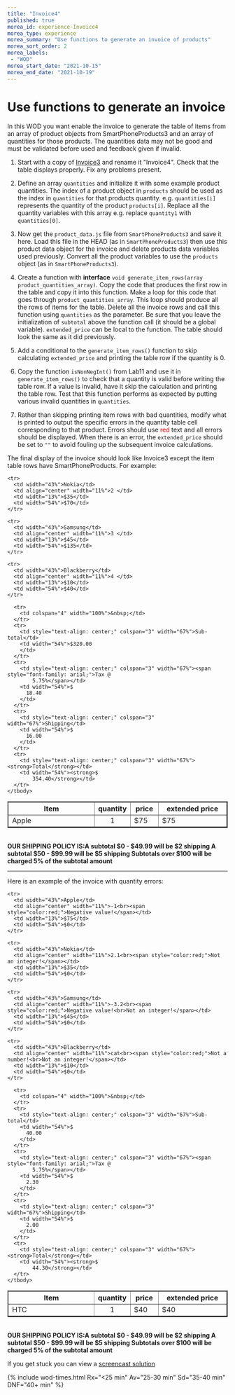 ```yaml
--- 
title: "Invoice4" 
published: true 
morea_id: experience-Invoice4
morea_type: experience 
morea_summary: "Use functions to generate an invoice of products"
morea_sort_order: 2 
morea_labels:
 - "WOD"
morea_start_date: "2021-10-15"
morea_end_date: "2021-10-19"
---
```


# Use functions to generate an invoice
In this WOD you want enable the invoice to generate the table of items from an array of product objects from SmartPhoneProducts3 and an array of quantities for those products. The quantities data may not be good and must be validated before used and feedback given if invalid.

1. Start with a copy of [Invoice3](../090.algorithms/experience-Invoice3.html) and rename it "Invoice4". Check that the table displays properly. Fix any problems present.

2. Define an array `quantities` and initialize it with some example product quantities. The index of a product object in `products` should be used as the index in `quantities` for that products quantity. e.g. `quantities[i]` represents the quantity of the product `products[i]`. Replace all the quantity variables with this array e.g. replace `quantity1` with `quantities[0]`.
   
3. Now get the `product_data.js` file from `SmartPhoneProducts3` and save it here. Load this file in the HEAD (as in `SmartPhoneProducts3`) then use this product data object for the invoice and delete products data variables used previously. Convert all the product variables to use the `products` object (as in `SmartPhoneProducts3`).

5. Create a function with **interface** `void generate_item_rows(array product_quantities_array)`. Copy the code that produces the first row in the table and copy it into this function. Make a loop for this code that goes through `product_quantities_array`. This loop should produce all the rows of items for the table. Delete all the invoice rows and call this function using `quantities` as the parameter. Be sure that you leave the initialization of `subtotal` above the function call (it should be a global variable). `extended_price` can be local to the function. The table should look the same as it did previously.
   
6.  Add a conditional to the `generate_item_rows()` function to skip calculating `extended_price` and printing the table row if the quantity is 0.
   
7. Copy the function `isNonNegInt()` from Lab11 and use it in `generate_item_rows()` to check that a quantity is valid before writing the table row. If a value is invalid, have it skip the calculation and printing the table row. Test that this function performs as expected by putting various invalid quantities in `quantities`. 
   
8. Rather than skipping printing item rows with bad quantities, modify what is printed to output the specific errors in the quantity table cell corresponding to that product. Errors should use <span style="color:red;">red</span> text and all errors should be displayed. When there is an error, the `extended_price` should be set to `""` to avoid fouling up the subsequent invoice calculations.

The final display of the invoice should look like Invoice3 except the item table rows have SmartPhoneProducts. For example:

  <table border="2">
    <tbody>
      <tr>
        <th style="text-align: center;" width="43%">Item</th>
        <th style="text-align: center;" width="11%">quantity</th>
        <th style="text-align: center;" width="13%">price</th>
        <th style="text-align: center;" width="54%">extended price</th>
      </tr>
    <tr>
      <td width="43%">Apple</td>
      <td align="center" width="11%">1 </td>
      <td width="13%">$75</td>
      <td width="54%">$75</td>
    </tr>
    
    <tr>
      <td width="43%">Nokia</td>
      <td align="center" width="11%">2 </td>
      <td width="13%">$35</td>
      <td width="54%">$70</td>
    </tr>
    
    <tr>
      <td width="43%">Samsung</td>
      <td align="center" width="11%">3 </td>
      <td width="13%">$45</td>
      <td width="54%">$135</td>
    </tr>
    
    <tr>
      <td width="43%">Blackberry</td>
      <td align="center" width="11%">4 </td>
      <td width="13%">$10</td>
      <td width="54%">$40</td>
    </tr>
    
      <tr>
        <td colspan="4" width="100%">&nbsp;</td>
      </tr>
      <tr>
        <td style="text-align: center;" colspan="3" width="67%">Sub-total</td>
        <td width="54%">$320.00
        </td>
      </tr>
      <tr>
        <td style="text-align: center;" colspan="3" width="67%"><span style="font-family: arial;">Tax @
            5.75%</span></td>
        <td width="54%">$
          18.40
        </td>
      </tr>
      <tr>
        <td style="text-align: center;" colspan="3" width="67%">Shipping</td>
        <td width="54%">$
          16.00
        </td>
      </tr>
      <tr>
        <td style="text-align: center;" colspan="3" width="67%"><strong>Total</strong></td>
        <td width="54%"><strong>$
            354.40</strong></td>
      </tr>
    </tbody>
  </table>
  <div>
    <br><b>
      OUR SHIPPING POLICY IS:A subtotal $0 - $49.99 will be $2 shipping
      A subtotal $50 - $99.99 will be $5 shipping
      Subtotals over $100 will be charged 5% of the subtotal amount
    </b> </div>

<hr>
Here is an example of the invoice with quantity errors:

  <table border="2">
    <tbody>
      <tr>
        <th style="text-align: center;" width="43%">Item</th>
        <th style="text-align: center;" width="11%">quantity</th>
        <th style="text-align: center;" width="13%">price</th>
        <th style="text-align: center;" width="54%">extended price</th>
      </tr>
    <tr>
      <td width="43%">HTC</td>
      <td align="center" width="11%">1</td>
      <td width="13%">$40</td>
      <td width="54%">$40</td>
    </tr>
    
    <tr>
      <td width="43%">Apple</td>
      <td align="center" width="11%">-1<br><span style="color:red;">Negative value!</span></td>
      <td width="13%">$75</td>
      <td width="54%">$0</td>
    </tr>
    
    <tr>
      <td width="43%">Nokia</td>
      <td align="center" width="11%">2.1<br><span style="color:red;">Not an integer!</span></td>
      <td width="13%">$35</td>
      <td width="54%">$0</td>
    </tr>
    
    <tr>
      <td width="43%">Samsung</td>
      <td align="center" width="11%">-3.2<br><span style="color:red;">Negative value!<br>Not an integer!</span></td>
      <td width="13%">$45</td>
      <td width="54%">$0</td>
    </tr>
    
    <tr>
      <td width="43%">Blackberry</td>
      <td align="center" width="11%">cat<br><span style="color:red;">Not a number!<br>Not an integer!</span></td>
      <td width="13%">$10</td>
      <td width="54%">$0</td>
    </tr>
    
      <tr>
        <td colspan="4" width="100%">&nbsp;</td>
      </tr>
      <tr>
        <td style="text-align: center;" colspan="3" width="67%">Sub-total</td>
        <td width="54%">$
          40.00
        </td>
      </tr>
      <tr>
        <td style="text-align: center;" colspan="3" width="67%"><span style="font-family: arial;">Tax @
            5.75%</span></td>
        <td width="54%">$
          2.30
        </td>
      </tr>
      <tr>
        <td style="text-align: center;" colspan="3" width="67%">Shipping</td>
        <td width="54%">$
          2.00
        </td>
      </tr>
      <tr>
        <td style="text-align: center;" colspan="3" width="67%"><strong>Total</strong></td>
        <td width="54%"><strong>$
            44.30</strong></td>
      </tr>
    </tbody>
  </table>
  <div>
    <br><b>
      OUR SHIPPING POLICY IS:A subtotal $0 - $49.99 will be $2 shipping
      A subtotal $50 - $99.99 will be $5 shipping
      Subtotals over $100 will be charged 5% of the subtotal amount
    </b> </div>

If you get stuck you can view a [screencast solution](https://youtu.be/S-cOOAH3CtI)

{% include wod-times.html Rx="<25 min" Av="25-30 min" Sd="35-40 min" DNF="40+ min" %}